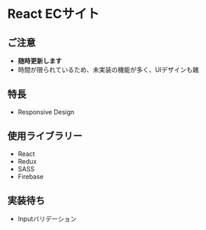 # React ECサイト

## ご注意
* **随時更新します**
* 時間が限られているため、未実装の機能が多く、UIデザインも雑

## 特長
* Responsive Design

## 使用ライブラリー
* React
* Redux
* SASS
* Firebase

## 実装待ち
* Inputバリデーション